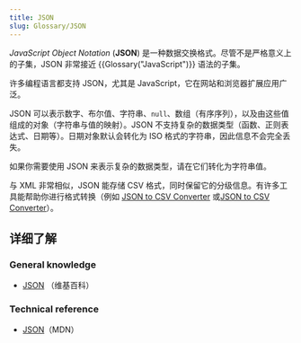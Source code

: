 ```yaml
---
title: JSON
slug: Glossary/JSON
---
```


_JavaScript Object Notation_ (**JSON**) 是一种数据交换格式。尽管不是严格意义上的子集，JSON 非常接近 {{Glossary("JavaScript")}} 语法的子集。

许多编程语言都支持 JSON，尤其是 JavaScript，它在网站和浏览器扩展应用广泛。

JSON 可以表示数字、布尔值、字符串、`null`、数组（有序序列），以及由这些值组成的对象（字符串与值的映射）。JSON 不支持复杂的数据类型（函数、正则表达式、日期等）。日期对象默认会转化为 ISO 格式的字符串，因此信息不会完全丢失。

如果你需要使用 JSON 来表示复杂的数据类型，请在它们转化为字符串值。

与 XML 非常相似，JSON 能存储 CSV 格式，同时保留它的分级信息。有许多工具能帮助你进行格式转换（例如 [JSON to CSV Converter](https://json-csv.com) 或[JSON to CSV Converter](https://jsontoexcel.com/)）。

## 详细了解

### General knowledge

- [JSON](https://zh.wikipedia.org/wiki/JSON) （维基百科）

### Technical reference

- [JSON](/zh-CN/docs/Web/JavaScript/Reference/Global_Objects/JSON)（MDN）
